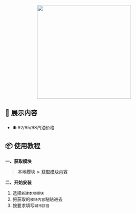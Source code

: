 <div align="center">
<img src="https://raw.githubusercontent.com/cc63/Surge/main/Module/Panel/QiYou/Moore/You.PNG" width="300">
</div>

## 🚀 展示内容

- ⛽️ 92/95/98汽油价格

## 📦 使用教程

**一、获取模块**

> **本地模块** ➤ [获取模块内容](https://raw.githubusercontent.com/cc63/Surge/main/Module/Panel/QiYou/Moore/QiYou.sgmodule)

**二、开始安装**

1. 选择`新建本地模块`
2. 把获取的`模块内容`粘贴进去
3. 按要求填写`城市拼音`
